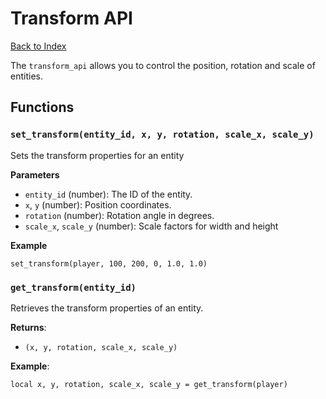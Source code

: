 # Transform API

[Back to Index](index.md)

The `transform_api` allows you to control the position, rotation and scale of entities.

## Functions

### `set_transform(entity_id, x, y, rotation, scale_x, scale_y)`

Sets the transform properties for an entity 

**Parameters**
- `entity_id` (number): The ID of the entity.
- `x`, `y` (number): Position coordinates.
- `rotation` (number): Rotation angle in degrees.
- `scale_x`, `scale_y` (number): Scale factors for width and height

**Example**
```
set_transform(player, 100, 200, 0, 1.0, 1.0)
```

### `get_transform(entity_id)`

Retrieves the transform properties of an entity.

**Returns**: 
- `(x, y, rotation, scale_x, scale_y)`

**Example**:
```
local x, y, rotation, scale_x, scale_y = get_transform(player)
```


